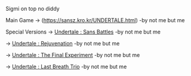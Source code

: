 
Sigmi on top no diddy



Main Game -> (https://sansz.kro.kr/UNDERTALE.html) -by not me but me

Special Versions
 -> [Undertale : Sans Battles](https://sansz.kro.kr/SansBattles.html) -by not me but me
                    
 -> [Undertale : Rejuvenation](https://sansz.kro.kr/Rejuvenation.html) -by not me but me
                    
 -> [Undertale : The Final Experiment](https://sansz.kro.kr/TheFinalExperiment.html) -by not me but me
                    
 -> [Undertale : Last Breath Trio](https://sansz.kro.kr/LastBreathTrio.html) -by not me but me
